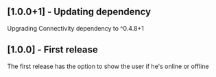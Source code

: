 ## [1.0.0+1] - Updating dependency

Upgrading Connectivity dependency to ^0.4.8+1

## [1.0.0] - First release

The first release has the option to show the user if he's online or offline 

